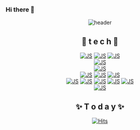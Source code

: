 ### Hi there 👋
<div align="center">

![header](https://capsule-render.vercel.app/api?type=waving&color=auto&height=300&section=header&text=야매%20그%20자체%20😘&fontSize=80)  
  
## 🌱 t e c h 🌱
  
  
[![JS](https://img.shields.io/badge/JavaScript(ECMA6)-F7DF1E?style=flat-square&logo=JavaScript&logoColor=black)](github.com/CSJ0203/FRONT-ECMA6)
[![JS](https://img.shields.io/badge/HTML5-E34F26?style=flat-square&logo=HTML5&logoColor=black)](github.com/CSJ0203/FRONT-STARBUCKS)
[![JS](https://img.shields.io/badge/jQuery-0769AD?style=flat-square&logo=jQuery&logoColor=black)](github.com/CSJ0203/FRONT-STARBUCKS)  
[![JS](https://img.shields.io/badge/React-61DAFB?style=flat-square&logo=React&logoColor=black)](github.com/CSJ0203/React)  
[![JS](https://img.shields.io/badge/Java-007396?style=flat-square&logo=Java&logoColor=black)](github.com/CSJ0203/React)    
[![JS](https://img.shields.io/badge/Node.js-339933?style=flat-square&logo=Node.js&logoColor=black)](github.com/CSJ0203/FRONT-NODE)
[![JS](https://img.shields.io/badge/Spring-6DB33F?style=flat-square&logo=Spring&logoColor=black)](github.com/CSJ0203/React)
[![JS](https://img.shields.io/badge/SpringBoot-6DB33F?style=flat-square&logo=SpringBoot&logoColor=black)](github.com/CSJ0203/React)  
[![JS](https://img.shields.io/badge/Oracle-F80000?style=flat-square&logo=Oracle&logoColor=black)](github.com/CSJ0203/React)
[![JS](https://img.shields.io/badge/MariaDB-003545?style=flat-square&logo=MariaDB&logoColor=black)](github.com/CSJ0203/React)
[![JS](https://img.shields.io/badge/MSSQL-CC2927?style=flat-square&logo=MicrosoftSQLServer&logoColor=black)](github.com/CSJ0203/React)
[![JS](https://img.shields.io/badge/Docker-2496ED?style=flat-square&logo=Docker&logoColor=black)](CSJ0203/Docker)
[![JS](https://img.shields.io/badge/Vagrant-1868F2?style=flat-square&logo=Vagrant&logoColor=black)](CSJ0203/Docker)  
[![JS](https://img.shields.io/badge/Git-F05032?style=flat-square&logo=Git&logoColor=black)](CSJ0203/Docker)  

## ✨ T o d a y ✨  
  
[![Hits](https://hits.seeyoufarm.com/api/count/incr/badge.svg?url=https%3A%2F%2Fgithub.com%2FCSJ0203&count_bg=%2379C83D&title_bg=%23555555&icon=&icon_color=%23E7E7E7&title=hits&edge_flat=false)](https://hits.seeyoufarm.com)
  
</div>

<!--
**CSJ0203/CSJ0203** is a ✨ _special_ ✨ repository because its `README.md` (this file) appears on your GitHub profile.

Here are some ideas to get you started:

- 🔭 I’m currently working on ...
- 🌱 I’m currently learning ...
- 👯 I’m looking to collaborate on ...
- 🤔 I’m looking for help with ...
- 💬 Ask me about ...
- 📫 How to reach me: ...
- 😄 Pronouns: ...
- ⚡ Fun fact: ...
-->
